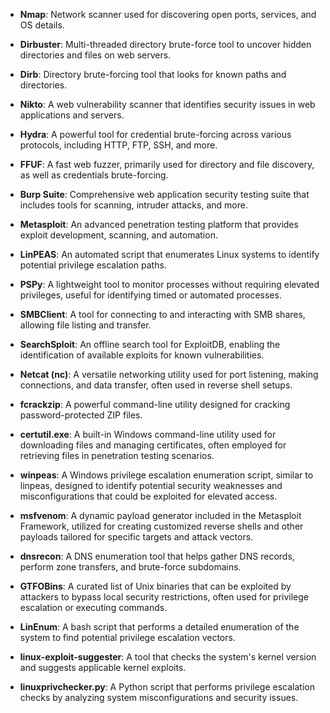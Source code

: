 
- **Nmap**: Network scanner used for discovering open ports, services, and OS details.
  
- **Dirbuster**: Multi-threaded directory brute-force tool to uncover hidden directories and files on web servers.

- **Dirb**: Directory brute-forcing tool that looks for known paths and directories.

- **Nikto**: A web vulnerability scanner that identifies security issues in web applications and servers.

- **Hydra**: A powerful tool for credential brute-forcing across various protocols, including HTTP, FTP, SSH, and more.

- **FFUF**: A fast web fuzzer, primarily used for directory and file discovery, as well as credentials brute-forcing.

- **Burp Suite**: Comprehensive web application security testing suite that includes tools for scanning, intruder attacks, and more.

- **Metasploit**: An advanced penetration testing platform that provides exploit development, scanning, and automation.

- **LinPEAS**: An automated script that enumerates Linux systems to identify potential privilege escalation paths.

- **PSPy**: A lightweight tool to monitor processes without requiring elevated privileges, useful for identifying timed or automated processes.

- **SMBClient**: A tool for connecting to and interacting with SMB shares, allowing file listing and transfer.

- **SearchSploit**: An offline search tool for ExploitDB, enabling the identification of available exploits for known vulnerabilities.

- **Netcat (nc)**: A versatile networking utility used for port listening, making connections, and data transfer, often used in reverse shell setups.

- **fcrackzip**: A powerful command-line utility designed for cracking password-protected ZIP files.

- **certutil.exe**: A built-in Windows command-line utility used for downloading files and managing certificates, often employed for retrieving files in penetration testing scenarios.

- **winpeas**: A Windows privilege escalation enumeration script, similar to linpeas, designed to identify potential security weaknesses and misconfigurations that could be exploited for elevated access.

- **msfvenom**: A dynamic payload generator included in the Metasploit Framework, utilized for creating customized reverse shells and other payloads tailored for specific targets and attack vectors.

- **dnsrecon**: A DNS enumeration tool that helps gather DNS records, perform zone transfers, and brute-force subdomains.

- **GTFOBins**: A curated list of Unix binaries that can be exploited by attackers to bypass local security restrictions, often used for privilege escalation or executing commands.

- **LinEnum**: A bash script that performs a detailed enumeration of the system to find potential privilege escalation vectors.

- **linux-exploit-suggester**: A tool that checks the system's kernel version and suggests applicable kernel exploits.

- **linuxprivchecker.py**: A Python script that performs privilege escalation checks by analyzing system misconfigurations and security issues.


